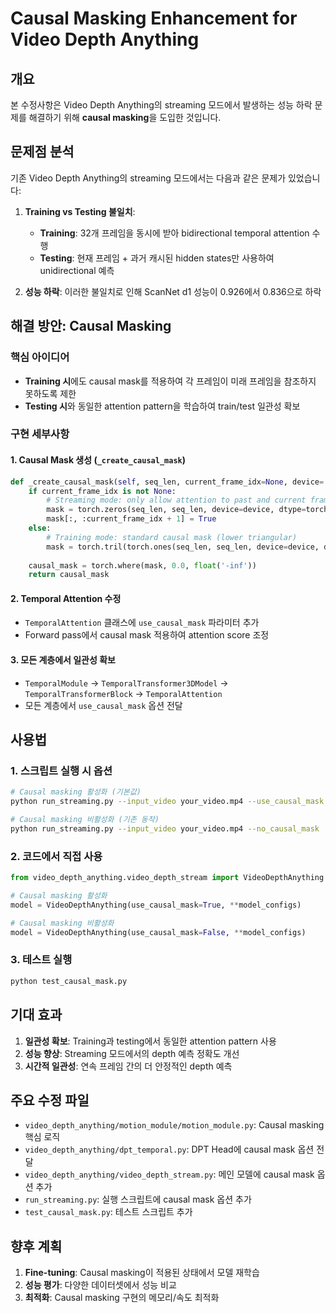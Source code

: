 # Causal Masking Enhancement for Video Depth Anything

## 개요

본 수정사항은 Video Depth Anything의 streaming 모드에서 발생하는 성능 하락 문제를 해결하기 위해 **causal masking**을 도입한 것입니다.

## 문제점 분석

기존 Video Depth Anything의 streaming 모드에서는 다음과 같은 문제가 있었습니다:

1. **Training vs Testing 불일치**: 
   - **Training**: 32개 프레임을 동시에 받아 bidirectional temporal attention 수행
   - **Testing**: 현재 프레임 + 과거 캐시된 hidden states만 사용하여 unidirectional 예측

2. **성능 하락**: 이러한 불일치로 인해 ScanNet d1 성능이 0.926에서 0.836으로 하락

## 해결 방안: Causal Masking

### 핵심 아이디어
- **Training 시**에도 causal mask를 적용하여 각 프레임이 미래 프레임을 참조하지 못하도록 제한
- **Testing 시**와 동일한 attention pattern을 학습하여 train/test 일관성 확보

### 구현 세부사항

#### 1. Causal Mask 생성 (`_create_causal_mask`)
```python
def _create_causal_mask(self, seq_len, current_frame_idx=None, device='cuda'):
    if current_frame_idx is not None:
        # Streaming mode: only allow attention to past and current frames
        mask = torch.zeros(seq_len, seq_len, device=device, dtype=torch.bool)
        mask[:, :current_frame_idx + 1] = True
    else:
        # Training mode: standard causal mask (lower triangular)
        mask = torch.tril(torch.ones(seq_len, seq_len, device=device, dtype=torch.bool))
    
    causal_mask = torch.where(mask, 0.0, float('-inf'))
    return causal_mask
```

#### 2. Temporal Attention 수정
- `TemporalAttention` 클래스에 `use_causal_mask` 파라미터 추가
- Forward pass에서 causal mask 적용하여 attention score 조정

#### 3. 모든 계층에서 일관성 확보
- `TemporalModule` → `TemporalTransformer3DModel` → `TemporalTransformerBlock` → `TemporalAttention`
- 모든 계층에서 `use_causal_mask` 옵션 전달

## 사용법

### 1. 스크립트 실행 시 옵션
```bash
# Causal masking 활성화 (기본값)
python run_streaming.py --input_video your_video.mp4 --use_causal_mask

# Causal masking 비활성화 (기존 동작)
python run_streaming.py --input_video your_video.mp4 --no_causal_mask
```

### 2. 코드에서 직접 사용
```python
from video_depth_anything.video_depth_stream import VideoDepthAnything

# Causal masking 활성화
model = VideoDepthAnything(use_causal_mask=True, **model_configs)

# Causal masking 비활성화
model = VideoDepthAnything(use_causal_mask=False, **model_configs)
```

### 3. 테스트 실행
```bash
python test_causal_mask.py
```

## 기대 효과

1. **일관성 확보**: Training과 testing에서 동일한 attention pattern 사용
2. **성능 향상**: Streaming 모드에서의 depth 예측 정확도 개선
3. **시간적 일관성**: 연속 프레임 간의 더 안정적인 depth 예측

## 주요 수정 파일

- `video_depth_anything/motion_module/motion_module.py`: Causal masking 핵심 로직
- `video_depth_anything/dpt_temporal.py`: DPT Head에 causal mask 옵션 전달
- `video_depth_anything/video_depth_stream.py`: 메인 모델에 causal mask 옵션 추가
- `run_streaming.py`: 실행 스크립트에 causal mask 옵션 추가
- `test_causal_mask.py`: 테스트 스크립트 추가

## 향후 계획

1. **Fine-tuning**: Causal masking이 적용된 상태에서 모델 재학습
2. **성능 평가**: 다양한 데이터셋에서 성능 비교
3. **최적화**: Causal masking 구현의 메모리/속도 최적화
